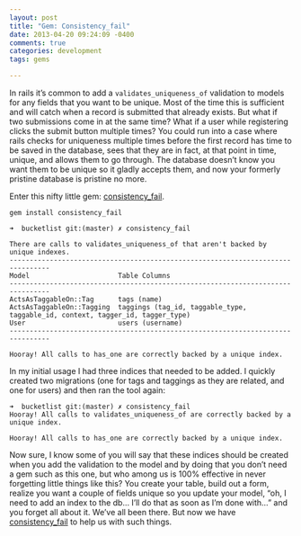 ```yaml
---
layout: post
title: "Gem: Consistency_fail"
date: 2013-04-20 09:24:09 -0400
comments: true
categories: development
tags: gems

---
```

In rails it’s common to add a ```validates_uniqueness_of``` validation to models for any fields that you want to be unique. Most of the time this is sufficient and will catch when a record is submitted that already exists. But what if two submissions come in at the same time? What if a user while registering clicks the submit button multiple times? You could run into a case where rails checks for uniqueness multiple times before the first record has time to be saved in the database, sees that they are in fact, at that point in time, unique, and allows them to go through. The database doesn’t know you want them to be unique so it gladly accepts them, and now your formerly pristine database is pristine no more.<!-- more -->

Enter this nifty little gem: [consistency_fail](https://github.com/trptcolin/consistency_fail).

```
gem install consistency_fail
```

``` plain
➜  bucketlist git:(master) ✗ consistency_fail

There are calls to validates_uniqueness_of that aren't backed by unique indexes.
--------------------------------------------------------------------------------
Model                      Table Columns
--------------------------------------------------------------------------------
ActsAsTaggableOn::Tag      tags (name)
ActsAsTaggableOn::Tagging  taggings (tag_id, taggable_type, taggable_id, context, tagger_id, tagger_type)
User                       users (username)
--------------------------------------------------------------------------------

Hooray! All calls to has_one are correctly backed by a unique index.
```

In my initial usage I had three indices that needed to be added. I quickly created two migrations (one for tags and taggings as they are related, and one for users) and then ran the tool again:

``` plain
➜  bucketlist git:(master) ✗ consistency_fail
Hooray! All calls to validates_uniqueness_of are correctly backed by a unique index.

Hooray! All calls to has_one are correctly backed by a unique index.
```

Now sure, I know some of you will say that these indices should be created when you add the validation to the model and by doing that you don’t need a gem such as this one, but who among us is 100% effective in never forgetting little things like this? You create your table, build out a form, realize you want a couple of fields unique so you update your model, “oh, I need to add an index to the db… I’ll do that as soon as I’m done with…” and you forget all about it. We’ve all been there. But now we have [consistency_fail](https://github.com/trptcolin/consistency_fail) to help us with such things.